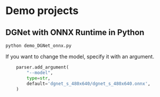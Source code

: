 # Demo projects

## DGNet with ONNX Runtime in Python
```
python demo_DGNet_onnx.py
```

If you want to change the model, specify it with an argument.
```python
    parser.add_argument(
        "--model",
        type=str,
        default='dgnet_s_480x640/dgnet_s_480x640.onnx',
    )
```
